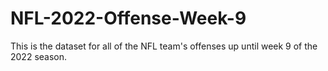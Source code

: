 # NFL-2022-Offense-Week-9
This is the dataset for all of the NFL team's offenses up until week 9 of the 2022 season.
